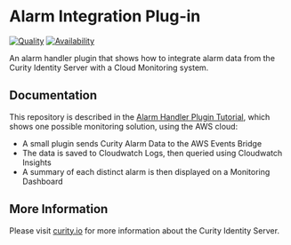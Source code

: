 # Alarm Integration Plug-in

[![Quality](https://img.shields.io/badge/quality-experiment-red)](https://curity.io/resources/code-examples/status/)
[![Availability](https://img.shields.io/badge/availability-source-blue)](https://curity.io/resources/code-examples/status/)

An alarm handler plugin that shows how to integrate alarm data from the Curity Identity Server with a Cloud Monitoring system.

## Documentation

This repository is described in the [Alarm Handler Plugin Tutorial](https://curity.io/resources/learn/cloud-alarm-integration), which shows one possible monitoring solution, using the AWS cloud:

- A small plugin sends Curity Alarm Data to the AWS Events Bridge
- The data is saved to Cloudwatch Logs, then queried using Cloudwatch Insights
- A summary of each distinct alarm is then displayed on a Monitoring Dashboard

## More Information

Please visit [curity.io](https://curity.io/) for more information about the Curity Identity Server.
